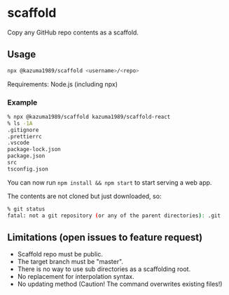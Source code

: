 # scaffold

Copy any GitHub repo contents as a scaffold.

## Usage

```bash
npx @kazuma1989/scaffold <username>/<repo>
```

Requirements: Node.js (including npx)

### Example

```bash
% npx @kazuma1989/scaffold kazuma1989/scaffold-react
% ls -1A
.gitignore
.prettierrc
.vscode
package-lock.json
package.json
src
tsconfig.json
```

You can now run `npm install && npm start` to start serving a web app.

The contents are not cloned but just downloaded, so:

```bash
% git status
fatal: not a git repository (or any of the parent directories): .git
```

## Limitations (open issues to feature request)

- Scaffold repo must be public.
- The target branch must be "master".
- There is no way to use sub directories as a scaffolding root.
- No replacement for interpolation syntax.
- No updating method (Caution! The command overwrites existing files!)
